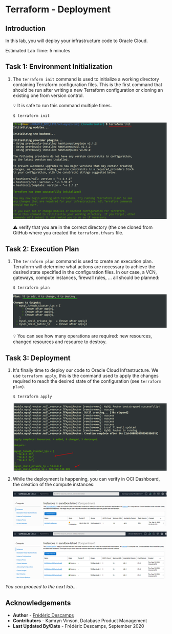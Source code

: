 # Terraform - Deployment

## Introduction

In this lab, you will deploy your infrastructure code to Oracle Cloud.

Estimated Lab Time: 5 minutes

## Task 1: Environment Initialization 

1. The `terraform init` command is used to initialize a working directory containing Terraform configuration files. 
This is the first command that should be run after writing a new Terraform configuration or cloning an existing one from version control. 

    💡 It is safe to run this command multiple times.


    ```
    $ terraform init
    ```

    ![](.././images/terminal/term01.png)

    ⚠️ verify that you are in the correct directory (the one cloned from GitHub where you created the `terraform.tfvars` file.

## Task 2: Execution Plan

1. The `terraform plan` command is used to create an execution plan. Terraform will determine what actions are necessary to achieve the desired 
state specified in the configuration files. In our case, a VCN, gateways, compute instances, firewall rules, ... all should be planned:

    ```
    $ terraform plan
    ```

    ![](.././images/terminal/term02.png)

    💡 You can see how many operations are required: new resources, changed resources and resource to destroy.

## Task 3: Deployment

1. It's finally time to deploy our code to Oracle Cloud Infrastructure. We use `terraform apply`, this is the command used to apply the changes required to reach 
the desired state of the configuration (see `terraform plan`).

    ```
    $ terraform apply
    ``` 

    ![](.././images/terminal/term03.png)

2. While the deployment is happening, you can verify in OCI Dashboard, the creation of the compute instances:

    ![](.././images/gui/07.png)

    ![](.././images/gui/08.png)

*You can proceed to the next lab…*

## Acknowledgements

- **Author** - [Frédéric Descamps](https://lefred.be)
- **Contributors** - Kamryn Vinson, Database Product Management
- **Last Updated By/Date** - Frédéric Descamps, September 2020

